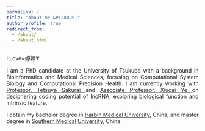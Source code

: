 ```yaml
---
permalink: /
title: "About me &#128029;"
author_profile: true
redirect_from: 
  - /about/
  - /about.html
---
```


I Love~婷婷&#128151;

<p align = "justify"> 
I am a PhD candidate at the University of Tsukuba with a background in Bioinformatics and Medical Sciences, focusing on Computational System Biology and Computational Precision Health. I am currently working with <a href="https://scholar.google.com/citations?hl=zh-CN&user=9gqMviwAAAAJ&view_op=list_works&sortby=pubdate" target="_blank" rel="Tetsuya Sakurai">Professor. Tetsuya Sakurai </a> and <a href="https://scholar.google.com/citations?hl=ja&user=ZqMXkL0AAAAJ&view_op=list_works&sortby=pubdate" target="_blank" rel="Xiucai Ye">Associate Professor. Xiucai Ye </a> on deciphering coding potential of lncRNA, exploring biological function and intrinsic feature.
</p> 

<p align = "justify"> 
I obtain my bachelor degree in <a href="https://www.hrbmu.edu.cn/english/" target="_blank">Harbin Medical University</a>, China, and master degree in <a href="https://portal.smu.edu.cn/en/" target="_blank">Southern Medical University</a>, China.
</p>

